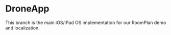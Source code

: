# DroneApp

This branch is the main iOS/iPad OS implementation for our RoomPlan demo and localization.
